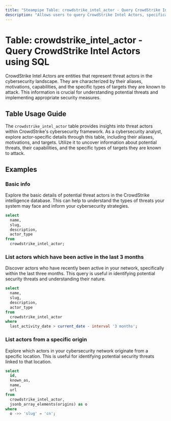 ```yaml
---
title: "Steampipe Table: crowdstrike_intel_actor - Query CrowdStrike Intel Actors using SQL"
description: "Allows users to query CrowdStrike Intel Actors, specifically providing information about threat actors, their aliases, and associated metadata."
---
```


# Table: crowdstrike_intel_actor - Query CrowdStrike Intel Actors using SQL

CrowdStrike Intel Actors are entities that represent threat actors in the cybersecurity landscape. They are characterized by their aliases, motivations, capabilities, and the specific types of targets they are known to attack. This information is crucial for understanding potential threats and implementing appropriate security measures.

## Table Usage Guide

The `crowdstrike_intel_actor` table provides insights into threat actors within CrowdStrike's cybersecurity framework. As a cybersecurity analyst, explore actor-specific details through this table, including their aliases, motivations, and targets. Utilize it to uncover information about potential threats, their capabilities, and the specific types of targets they are known to attack.

## Examples

### Basic info
Explore the basic details of potential threat actors in the CrowdStrike intelligence database. This can help to understand the types of threats your system may face and inform your cybersecurity strategies.

```sql
select
  name,
  slug,
  description,
  actor_type
from
  crowdstrike_intel_actor;
```

### List actors which have been active in the last 3 months
Discover actors who have recently been active in your network, specifically within the last three months. This query is useful in identifying potential security threats and understanding their nature.

```sql
select
  name,
  slug,
  description,
  actor_type
from
  crowdstrike_intel_actor
where
  last_activity_date > current_date - interval '3 months';
```

### List actors from a specific origin
Explore which actors in your cybersecurity network originate from a specific location. This is useful for identifying potential security threats linked to that location.

```sql
select
  id,
  known_as,
  name,
  url
from
  crowdstrike_intel_actor,
  jsonb_array_elements(origins) as o
where
  o ->> 'slug' = 'cn';
```